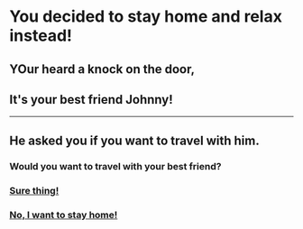 # You decided to stay home and relax instead!
## YOur heard a knock on the door,
## It's your best friend Johnny!
---
## He asked you if you want to travel with him.
### Would you want to travel with your best friend?
### [Sure thing!]()
### [No, I want to stay home!]()
